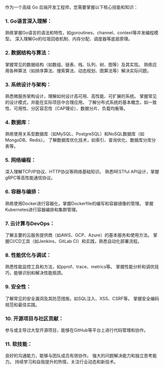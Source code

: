 作为一个高级 Go 后端开发工程师，您需要掌握以下核心技能和知识：

### 1. Go语言深入理解：
熟练掌握Go语言的语法和特性，如goroutines、channel、context等并发编程模型。
深入理解Go的垃圾回收机制、内存分配、调度器等底层原理。

### 2. 数据结构与算法：
掌握常见的数据结构（如数组、链表、栈、队列、树、图等）及其实现。
熟练应用各种算法（如排序算法、搜索算法、动态规划、图算法等）解决实际问题。

### 3. 系统设计与架构：
熟悉微服务架构设计，理解如何设计高可用、高性能、可扩展的系统。
掌握常见的设计模式，并能在实际项目中合理应用。
了解分布式系统的基本概念，如一致性、可用性、分区容忍性（CAP理论）、数据分片、负载均衡等。

### 4. 数据库：
熟练使用关系型数据库（如MySQL、PostgreSQL）和NoSQL数据库（如MongoDB、Redis）。
了解数据库优化技术，如索引、查询优化、数据库分库分表等。

### 5. 网络编程：
深入理解TCP/IP协议、HTTP协议等网络基础知识。
熟悉RESTful API设计，掌握gRPC等高性能通信协议。

### 6. 容器与编排：
熟练使用Docker进行容器化，掌握Dockerfile的编写和容器镜像的管理。
掌握Kubernetes进行容器编排和集群管理。

### 7. 云计算与DevOps：
了解主要的云服务提供商（如AWS、GCP、Azure）的基本服务和使用方法。
掌握CI/CD工具（如Jenkins、GitLab CI）和实践，熟悉自动化部署流程。

### 8. 性能优化与调试：
熟悉性能监控工具和方法，如pprof、trace、metrics等。
掌握性能分析和调优技巧，能够识别和解决性能瓶颈。

### 9. 安全性：
了解常见的安全漏洞及其防范措施，如SQL注入、XSS、CSRF等。
掌握安全编码规范和最佳实践。

### 10. 开源项目与社区贡献：
参与或主导过大型开源项目，能够在GitHub等平台上进行代码管理和协作。

### 11. 软技能：
良好的沟通能力，能够与团队成员有效协作。
强大的问题解决能力和独立思考能力。
持续学习和自我提升的热情，关注行业动态和新技术。